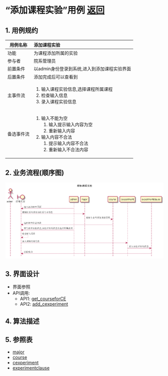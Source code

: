 # “添加课程实验”用例 [返回](../README.md)

## 1. 用例规约

|用例名称|添加课程实验|
|-------|:-------------|
|功能|为课程添加所属的实验|
|参与者|院系管理员|
|前置条件|以admin身份登录到系统,进入到添加课程实验界面|
|后置条件|添加完成后可以查看到|
|主事件流|<ol><li>输入课程实验信息,选择课程所属课程</li><li>检查输入信息</li><li>录入课程实验信息</li></ol>|
|备选事件流|<ol><li>输入不能为空<ol><li>输入提示输入内容为空</li><li>重新输入内容</li></ol></li><li>输入内容不合法<ol><li>提示输入内容不合法</li><li>重新输入不合法内容</li></ol></li></ol>|

## 2. 业务流程(顺序图)

![添加课程实验](../../out/test6/sequence/添加课程实验.png)

## 3. 界面设计

- 界面参照
- API调用:
    - API1: [get_courseforCE](../api/get_courseforCE.md)
    - API2: [add_cexperiment](../api/add_cexperiment.md)

## 4. 算法描述
    
## 5. 参照表

- [major](../数据库设计.md/#major)
- [course](../数据库设计.md/#course)
- [cexperiment](../数据库设计.md/#cexperiment)
- [experimentclause](../数据库设计.md/#experimentclause)